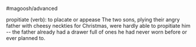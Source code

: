 #magoosh/advanced

propitiate (verb): to placate or appease 
The two sons, plying their angry father with cheesy neckties for Christmas, were hardly able to propitiate 
him -- the father already had a drawer full of ones he had never worn before or ever planned to. 
